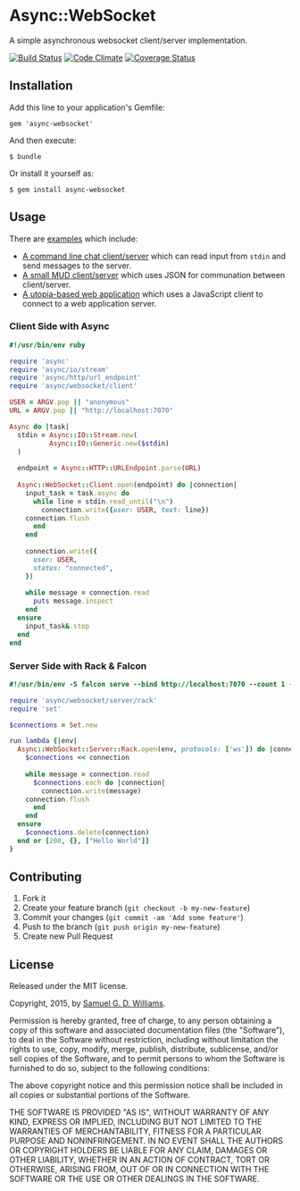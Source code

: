 # Async::WebSocket

A simple asynchronous websocket client/server implementation.

[![Build Status](https://secure.travis-ci.org/socketry/async-websocket.svg)](http://travis-ci.org/socketry/async-websocket)
[![Code Climate](https://codeclimate.com/github/socketry/async-websocket.svg)](https://codeclimate.com/github/socketry/async-websocket)
[![Coverage Status](https://coveralls.io/repos/socketry/async-websocket/badge.svg)](https://coveralls.io/r/socketry/async-websocket)

## Installation

Add this line to your application's Gemfile:

	gem 'async-websocket'

And then execute:

	$ bundle

Or install it yourself as:

	$ gem install async-websocket

## Usage

There are [examples](examples/) which include:

- [A command line chat client/server](examples/chat) which can read input from `stdin` and send messages to the server.
- [A small MUD client/server](examples/mud) which uses JSON for communation between client/server.
- [A utopia-based web application](examples/utopia) which uses a JavaScript client to connect to a web application server.

### Client Side with Async

```ruby
#!/usr/bin/env ruby

require 'async'
require 'async/io/stream'
require 'async/http/url_endpoint'
require 'async/websocket/client'

USER = ARGV.pop || "anonymous"
URL = ARGV.pop || "http://localhost:7070"

Async do |task|
  stdin = Async::IO::Stream.new(
          Async::IO::Generic.new($stdin)
  )
	
  endpoint = Async::HTTP::URLEndpoint.parse(URL)
	
  Async::WebSocket::Client.open(endpoint) do |connection|
    input_task = task.async do
      while line = stdin.read_until("\n")
        connection.write({user: USER, text: line})
	connection.flush
      end
    end
		
    connection.write({
      user: USER,
      status: "connected",
    })
		
    while message = connection.read
      puts message.inspect
    end
  ensure
    input_task&.stop
  end
end
```

### Server Side with Rack & Falcon

```ruby
#!/usr/bin/env -S falcon serve --bind http://localhost:7070 --count 1 -c

require 'async/websocket/server/rack'
require 'set'

$connections = Set.new

run lambda {|env|
  Async::WebSocket::Server::Rack.open(env, protocols: ['ws']) do |connection|
    $connections << connection
		
    while message = connection.read
      $connections.each do |connection|
        connection.write(message)
	connection.flush
      end
    end
  ensure
    $connections.delete(connection)
  end or [200, {}, ["Hello World"]]
}
```

## Contributing

1. Fork it
2. Create your feature branch (`git checkout -b my-new-feature`)
3. Commit your changes (`git commit -am 'Add some feature'`)
4. Push to the branch (`git push origin my-new-feature`)
5. Create new Pull Request

## License

Released under the MIT license.

Copyright, 2015, by [Samuel G. D. Williams](http://www.codeotaku.com/samuel-williams).

Permission is hereby granted, free of charge, to any person obtaining a copy
of this software and associated documentation files (the "Software"), to deal
in the Software without restriction, including without limitation the rights
to use, copy, modify, merge, publish, distribute, sublicense, and/or sell
copies of the Software, and to permit persons to whom the Software is
furnished to do so, subject to the following conditions:

The above copyright notice and this permission notice shall be included in
all copies or substantial portions of the Software.

THE SOFTWARE IS PROVIDED "AS IS", WITHOUT WARRANTY OF ANY KIND, EXPRESS OR
IMPLIED, INCLUDING BUT NOT LIMITED TO THE WARRANTIES OF MERCHANTABILITY,
FITNESS FOR A PARTICULAR PURPOSE AND NONINFRINGEMENT. IN NO EVENT SHALL THE
AUTHORS OR COPYRIGHT HOLDERS BE LIABLE FOR ANY CLAIM, DAMAGES OR OTHER
LIABILITY, WHETHER IN AN ACTION OF CONTRACT, TORT OR OTHERWISE, ARISING FROM,
OUT OF OR IN CONNECTION WITH THE SOFTWARE OR THE USE OR OTHER DEALINGS IN
THE SOFTWARE.
